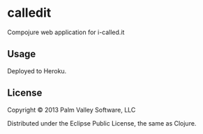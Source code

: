 # calledit

Compojure web application for i-called.it

## Usage

Deployed to Heroku.

## License

Copyright © 2013 Palm Valley Software, LLC

Distributed under the Eclipse Public License, the same as Clojure.
